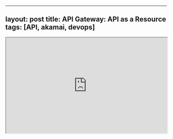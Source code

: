 
---
layout: post
title: API Gateway:  API as a Resource
tags: [API, akamai, devops]
---

<iframe
  src="https://web.archive.org/web/20201109150223/https://developer.akamai.com/api-gateway-best-practices-api-resource"
  style="width:100%; height:300px;"
></iframe>
